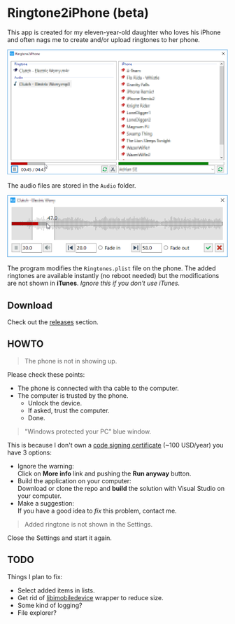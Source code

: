 Ringtone2iPhone (beta)
=======================

This app is created for my eleven-year-old daughter who loves his iPhone and often nags me to create and/or upload ringtones to her phone.

![Main screen](screenshots/main.png)

The audio files are stored in the `Audio` folder.

![Audio cut screen](screenshots/cut.png)

The program modifies the `Ringtones.plist` file on the phone.
The added ringtones are available instantly (no reboot needed) but the modifications are not shown in **iTunes**.
*Ignore this if you don't use iTunes.*

Download
--------

Check out the [releases](https://github.com/ZalaPanda/Ringtone2iPhone/releases) section.

HOWTO
-----

> The phone is not in showing up.

Please check these points:
* The phone is connected with tha cable to the computer.
* The computer is trusted by the phone.
  * Unlock the device.
  * If asked, trust the computer.
  * Done.

> "Windows protected your PC" blue window.

This is because I don't own a [code signing certificate](https://comodosslstore.com/code-signing) (~100 USD/year) you have 3 options:
* Ignore the warning:  
    Click on **More info** link and pushing the **Run anyway** button.
* Build the application on your computer:  
    Download or clone the repo and **build** the solution with Visual Studio on your computer.
* Make a suggestion:  
    If you have a good idea to *fix* this problem, contact me.

> Added ringtone is not shown in the Settings.

Close the Settings and start it again.

TODO
----
Things I plan to fix:
* Select added items in lists.
* Get rid of [libimobiledevice](https://github.com/libimobiledevice/libimobiledevice) wrapper to reduce size.
* Some kind of logging?
* File explorer?
